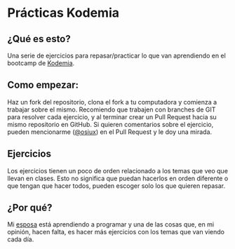# Prácticas Kodemia

## ¿Qué es esto?

Una serie de ejercicios para repasar/practicar lo que van aprendiendo en el bootcamp de [Kodemia](https://kodemia.mx/).

## Como empezar:

Haz un fork del repositorio, clona el fork a tu computadora y comienza a trabajar sobre el mismo. Recomiendo que trabajen con branches de GIT para resolver cada ejercicio, y al terminar crear un Pull Request hacia su mismo repositorio en GitHub. Si quieren comentarios sobre el ejercicio, pueden mencionarme ([@osiux](https://github.com/osiux)) en el Pull Request y le doy una mirada.

## Ejercicios

Los ejercicios tienen un poco de orden relacionado a los temas que veo que llevan en clases. Esto no significa que puedan hacerlos en orden diferente o que tengan que hacer todos, pueden escoger solo los que quieren repasar.

## ¿Por qué?

Mi [esposa](https://github.com/melscastillo) está aprendiendo a programar y una de las cosas que, en mi opinión, hacen falta, es hacer más ejercicios con los temas que van viendo cada día.